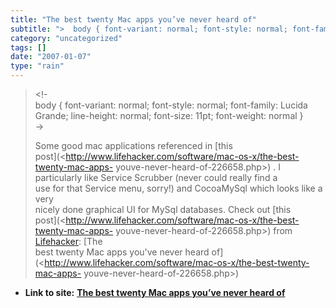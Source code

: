 ```yaml
---
title: "The best twenty Mac apps you’ve never heard of"
subtitle: ">  body { font-variant: normal; font-style: normal; font-family: Lucida"
category: "uncategorized"
tags: []
date: "2007-01-07"
type: "rain"
---
```

>
> <!-  
>  body { font-variant: normal; font-style: normal; font-family: Lucida
> Grande; line-height: normal; font-size: 11pt; font-weight: normal }  
>  ->
>
> Some good mac applications referenced in [this  
> post](<http://www.lifehacker.com/software/mac-os-x/the-best-twenty-mac-apps-
> youve-never-heard-of-226658.php>) . I particularly like Service Scrubber
> (never could really find a  
> use for that Service menu, sorry!) and CocoaMySql which looks like a very  
> nicely done graphical UI for MySql databases. Check out [this  
> post](<http://www.lifehacker.com/software/mac-os-x/the-best-twenty-mac-apps-
> youve-never-heard-of-226658.php>) from
> [Lifehacker](<http://www.lifehacker.com>): [The  
> best twenty Mac apps you've never heard
> of](<http://www.lifehacker.com/software/mac-os-x/the-best-twenty-mac-apps-
> youve-never-heard-of-226658.php>)


* **Link to site:** **[The best twenty Mac apps you’ve never heard of](None)**